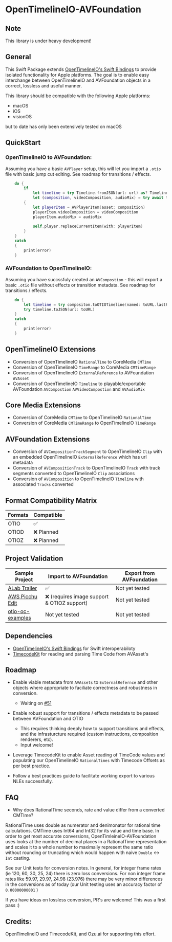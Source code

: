 # OpenTimelineIO-AVFoundation

## Note

This library is under heavy development!

## General

This Swift Package extends [OpenTimelineIO's Swift Bindings](https://github.com/openTimelineIO/OpenTimelineIO-Swift-Bindings/)   to provide isolated functionality for Apple platforms. The goal is to enable easy interchange between OpenTimelineIO and AVFoundation objects in a correct, lossless and useful manner.

This library should be compatible with the following Apple platforms:

* macOS
* iOS
* visionOS

but to date has only been extensively tested on macOS

## QuickStart

### OpenTimelineIO to AVFoundation:

Assuming you have a basic `AVPlayer` setup, this will let you import a `.otio` file with basic jump cut editing.
See roadmap for transitions / effects.

```swift
    do {
        if
            let timeline = try Timeline.fromJSON(url: url) as? Timeline,
            let (composition, videoComposition, audioMix) = try await timeline.toAVCompositionRenderables()
        {
            let playerItem = AVPlayerItem(asset: composition)
            playerItem.videoComposition = videoComposition
            playerItem.audioMix = audioMix
            
            self.player.replaceCurrentItem(with: playerItem)
        }
    }
    catch
    {
        print(error)
    }
```

### AVFoundation to OpenTimelineIO:

Assuming you have succssfuly created an `AVCompostion` - this will export a basic `.otio` file without effects or transition metadata.
See roadmap for transitions / effects.


```swift
    do {
        let timeline = try compositon.toOTIOTimeline(named: toURL.lastPathComponent)
        try timeline.toJSON(url: toURL)
    }
    catch
    {
        print(error)
    }
```

## OpenTimelineIO Extensions

- Conversion of OpenTimelineIO `RationalTime` to CoreMedia `CMTime`
- Conversion of OpenTimelineIO `TimeRange` to CoreMedia `CMTimeRange`
- Conversion of OpenTimelineIO `ExternalReference` to AVFoundation `AVAsset`
- Conversion of OpenTimelineIO `Timeline` to playable/exportable AVFoundation `AVCompostion` `AVVideoCompostion` and `AVAudioMix` 

## Core Media Extensions

- Conversion of CoreMedia `CMTime` to OpenTimelineIO `RationalTime`
- Conversion of CoreMedia `CMTimeRange` to OpenTimelineIO `TimeRange`

## AVFoundation Extensions

- Conversion of `AVCompositionTrackSegment` to OpenTimelineIO `Clip` with an embedded OpenTimelineIO `ExternalReference` which has url metadata
- Conversion of `AVCompositionTrack` to OpenTimelineIO `Track` with track segments converted to OpenTimelineIO `Clip` associations
- Conversion of `AVComposition` to OpenTimelineIO `Timeline` with associated `Tracks` converted


## Format Compatibility Matrix

| Formats | Compatible
-- | --
|OTIO| :white_check_mark:|
|OTIOD | :x: Planned|
|OTIOZ | :x: Planned|

## Project Validation

| Sample Project | Import to AVFoundation | Export from AVFoundation 
-- | -- | --
| [ALab Trailer](https://dpel.aswf.io/alab-trailer/) |  :white_check_mark: | Not yet tested 
| [AWS Picchu Edit](https://dpel.aswf.io/aws-picchu-edit/) | :x: (requires image support & OTIOZ support) | Not yet tested 
| [otio-oc-examples](https://github.com/darbyjohnston/otio-oc-examples) |  Not yet tested  | Not yet tested 


## Dependencies

- [OpenTimelineIO's Swift Bindings](https://github.com/openTimelineIO/OpenTimelineIO-Swift-Bindings/) for Swift interoperabiloty
- [TimecodeKit](https://github.com/orchetect/TimecodeKit) for reading and parsing Time Code from AVAsset's

## Roadmap

- Enable viable metadata from `AVAssets` to `ExternalRefernce` and other objects where appropriate to faciliate correctness and robustness in conversion.
    - Waiting on [#51](https://github.com/OpenTimelineIO/OpenTimelineIO-Swift-Bindings/issues/51)

- Enable robust support for transitions / effects metadata to be passed between AVFoundation and OTIO
    - This requires thinking deeply how to support transitions and effects, and the infrasturcture required (custom instructions, composition renderers, etc).
    - Input welcome!
    
- Leverage TimecodeKit to enable Asset reading of TimeCode values and populating our OpenTimelineIO `RationalTimes` with Timecode Offsets as per best practice.

- Follow a best practices guide to facilitate working export to various NLEs successfully.


## FAQ

* Why does RationalTime seconds, rate and value differ from a converted CMTIme?

RationalTime uses double as numerator and denimonator for rational time calculations. CMTime uses Int64 and Int32 for its value and time base. In order to get most accurate conversions, OpenTimleineIO-AVFoundation uses looks at the number of decimal places in a RationalTime representation and scales it to a whole number to maximally represent the same ratio without rounding or truncating which would happen with naive `Double` <-> `Int` casting. 

See our Unit tests for conversion notes. In general, for integer frame rates (ie 120, 60, 30, 25, 24) there is zero loss conversions. For non integer frame rates like 59.97, 29.97, 24.98 (23.976) there may be very minor differences in the conversions as of today (our Unit testing uses an accuracy factor of `0.00000000001` )

If you have ideas on lossless conversion, PR's are welcome! This was a first pass :)


## Credits:

OpenTimelineIO and TimecodeKit, and Ozu.ai for supporting this effort.
